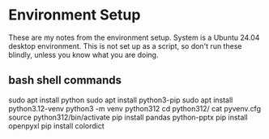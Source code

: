 # Environment Setup
These are my notes from the environment setup.
System is a Ubuntu 24.04 desktop environment.
This is not set up as a script, so don't run these 
blindly, unless you know what you are doing.

## bash shell commands

sudo apt install python
sudo apt install python3-pip
sudo apt install python3.12-venv
python3 -m venv python312
cd python312/
cat pyvenv.cfg 
source python312/bin/activate
pip install pandas python-pptx
pip install openpyxl
pip install colordict


